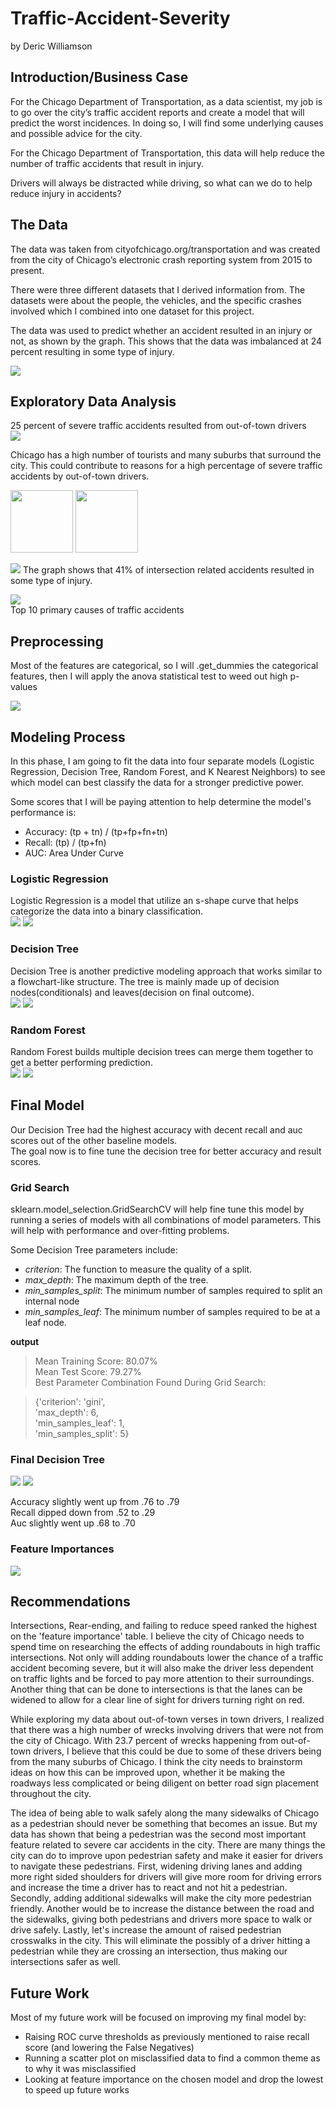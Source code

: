 # Traffic-Accident-Severity
by Deric Williamson

## Introduction/Business Case
For the Chicago Department of Transportation, as a data scientist, my job is to go over the city’s traffic accident reports and create a model that will predict the worst incidences. In doing so, I will find some underlying causes and possible advice for the city.   

For the Chicago Department of Transportation, this data will help reduce the number of traffic accidents that result in injury.

Drivers will always be distracted while driving, so what can we do to help reduce injury in accidents?


## The Data
The data was taken from cityofchicago.org/transportation and was created from the city of Chicago’s electronic crash reporting system from 2015 to present. 

There were three different datasets that I derived information from. The datasets were about the people, the vehicles, and the specific crashes involved which I combined into one dataset for this project.  

The data was used to predict whether an accident resulted in an injury or not, as shown by the graph. This shows that the data was imbalanced at 24 percent resulting in some type of injury.

![](images/Severe_count.PNG)  

## Exploratory Data Analysis

25 percent of severe traffic accidents resulted from out-of-town drivers  
![](images/outoftown.PNG)  

Chicago has a high number of tourists and many suburbs that surround the city. This could contribute to reasons for a high percentage of severe traffic accidents by out-of-town drivers. 



<p float="left">
<img src="/images/intersection" width="100" />
<img src="/images/intersection" width="100" /> 
</p>


![](images/intersection.PNG)
The graph shows that 41% of intersection related accidents resulted in some type of injury.

![](images/Primary_cause.PNG)  
Top 10 primary causes of traffic accidents 

## Preprocessing
Most of the features are categorical, so I will .get_dummies the categorical features, then I will apply the anova statistical test to weed out high p-values 

![](images/anova.PNG)  

## Modeling Process
In this phase, I am going to fit the data into four separate models (Logistic Regression, Decision Tree, Random Forest, and K Nearest Neighbors) to see which model can best classify the data for a stronger predictive power.

Some scores that I will be paying attention to help determine the model's performance is:

- Accuracy: (tp + tn) / (tp+fp+fn+tn)
- Recall: (tp) / (tp+fn)
- AUC: Area Under Curve

### Logistic Regression
Logistic Regression is a model that utilize an s-shape curve that helps categorize the data into a binary classification.  
![](images/log_report.PNG)
![](images/log_confusion.PNG)


### Decision Tree
Decision Tree is another predictive modeling approach that works similar to a flowchart-like structure. The tree is mainly made up of decision nodes(conditionals) and leaves(decision on final outcome).  
![](images/dt_report.PNG)
![](images/dt_confusion.PNG)  


### Random Forest
Random Forest builds multiple decision trees can merge them together to get a better performing prediction.  
![](images/rf_report.PNG)
![](images/rf_confusion.PNG)  

## Final Model
Our Decision Tree had the highest accuracy with decent recall and auc scores out of the other baseline models.  
The goal now is to fine tune the decision tree for better accuracy and result scores.  

### Grid Search
sklearn.model_selection.GridSearchCV will help fine tune this model by running a series of models with all combinations of model parameters. This will help with performance and over-fitting problems.

Some Decision Tree parameters include:

- *criterion*: The function to measure the quality of a split.
- *max_depth*: The maximum depth of the tree.
- *min_samples_split*: The minimum number of samples required to split an internal node
- *min_samples_leaf*: The minimum number of samples required to be at a leaf node.

**output**
> Mean Training Score: 80.07%  
> Mean Test Score: 79.27%  
> Best Parameter Combination Found During Grid Search:  
  
> {'criterion': 'gini',  
> 'max_depth': 6,  
> 'min_samples_leaf': 1,  
> 'min_samples_split': 5}  


### Final Decision Tree
![](images/final_report.PNG)
![](images/final_confusion.PNG)

Accuracy slightly went up from .76 to .79  
Recall dipped down from .52 to .29  
Auc slightly went up .68 to .70

### Feature Importances
![](images/feature_imp.PNG)

## Recommendations
Intersections, Rear-ending, and failing to reduce speed ranked the highest on the 'feature importance' table. I believe the city of Chicago needs to spend time on researching the effects of adding roundabouts in high traffic intersections. Not only will adding roundabouts lower the chance of a traffic accident becoming severe, but it will also make the driver less dependent on traffic lights and be forced to pay more attention to their surroundings. Another thing that can be done to intersections is that the lanes can be widened to allow for a clear line of sight for drivers turning right on red.

While exploring my data about out-of-town verses in town drivers, I realized that there was a high number of wrecks involving drivers that were not from the city of Chicago. With 23.7 percent of wrecks happening from out-of-town drivers, I believe that this could be due to some of these drivers being from the many suburbs of Chicago. I think the city needs to brainstorm ideas on how this can be improved upon, whether it be making the roadways less complicated or being diligent on better road sign placement throughout the city.

The idea of being able to walk safely along the many sidewalks of Chicago as a pedestrian should never be something that becomes an issue. But my data has shown that being a pedestrian was the second most important feature related to severe car accidents in the city. There are many things the city can do to improve upon pedestrian safety and make it easier for drivers to navigate these pedestrians. First, widening driving lanes and adding more right sided shoulders for drivers will give more room for driving errors and increase the time a driver has to react and not hit a pedestrian. Secondly, adding additional sidewalks will make the city more pedestrian friendly. Another would be to increase the distance between the road and the sidewalks, giving both pedestrians and drivers more space to walk or drive safely. Lastly, let's increase the amount of raised pedestrian crosswalks in the city. This will eliminate the possibly of a driver hitting a pedestrian while they are crossing an intersection, thus making our intersections safer as well.

## Future Work
Most of my future work will be focused on improving my final model by:

- Raising ROC curve thresholds as previously mentioned to raise recall score (and lowering the False Negatives)
- Running a scatter plot on misclassified data to find a common theme as to why it was misclassified
- Looking at feature importance on the chosen model and drop the lowest to speed up future works

